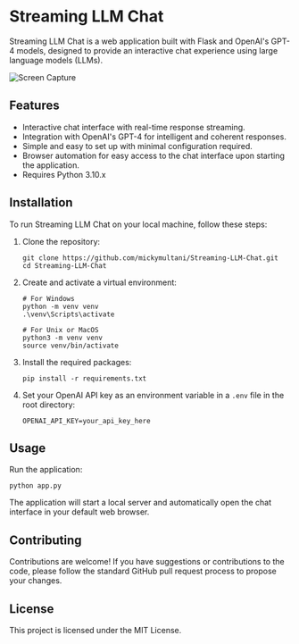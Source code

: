 # Streaming LLM Chat

Streaming LLM Chat is a web application built with Flask and OpenAI's GPT-4 models, designed to provide an interactive chat experience using large language models (LLMs).

![Screen Capture](screen-capture.gif)


## Features

- Interactive chat interface with real-time response streaming.
- Integration with OpenAI's GPT-4 for intelligent and coherent responses.
- Simple and easy to set up with minimal configuration required.
- Browser automation for easy access to the chat interface upon starting the application.
- Requires Python 3.10.x

## Installation

To run Streaming LLM Chat on your local machine, follow these steps:

1. Clone the repository:
   ```
   git clone https://github.com/mickymultani/Streaming-LLM-Chat.git
   cd Streaming-LLM-Chat
   ```

2. Create and activate a virtual environment:
   ```
   # For Windows
   python -m venv venv
   .\venv\Scripts\activate

   # For Unix or MacOS
   python3 -m venv venv
   source venv/bin/activate
   ```

3. Install the required packages:
   ```
   pip install -r requirements.txt
   ```

4. Set your OpenAI API key as an environment variable in a `.env` file in the root directory:
   ```
   OPENAI_API_KEY=your_api_key_here
   ```

## Usage

Run the application:
   ```
   python app.py
   ```

The application will start a local server and automatically open the chat interface in your default web browser.

## Contributing

Contributions are welcome! If you have suggestions or contributions to the code, please follow the standard GitHub pull request process to propose your changes.

## License

This project is licensed under the MIT License.
